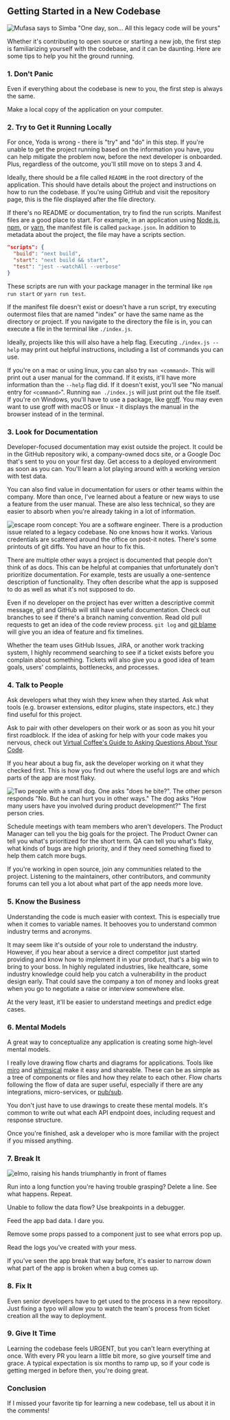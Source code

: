 ## Getting Started in a New Codebase

![Mufasa says to Simba "One day, son... All this legacy code will be yours"](https://images.abbeyperini.com/new-codebase/simba.jpg)

Whether it's contributing to open source or starting a new job, the first step is familiarizing yourself with the codebase, and it can be daunting. Here are some tips to help you hit the ground running.

### 1. Don't Panic

Even if everything about the codebase is new to you, the first step is always the same.

Make a local copy of the application on your computer.

### 2. Try to Get it Running Locally

For once, Yoda is wrong - there is "try" and "do" in this step. If you're unable to get the project running based on the information you have, you can help mitigate the problem now, before the next developer is onboarded. Plus, regardless of the outcome, you'll still move on to steps 3 and 4.

Ideally, there should be a file called `README` in the root directory of the application. This should have details about the project and instructions on how to run the codebase. If you're using GitHub and visit the repository page, this is the file displayed after the file directory.

If there's no README or documentation, try to find the run scripts. Manifest files are a good place to start. For example, in an application using [Node.js](https://nodejs.org/en), [npm](https://www.npmjs.com/), or [yarn](https://classic.yarnpkg.com/en/), the manifest file is called `package.json`. In addition to metadata about the project, the file may have a scripts section.

```JSON
"scripts": { 
  "build": "next build",
  "start": "next build && start", 
  "test": "jest --watchAll --verbose" 
}
```

These scripts are run with your package manager in the terminal like `npm run start` or `yarn run test`.

If the manifest file doesn't exist or doesn't have a run script, try executing outermost files that are named "index" or have the same name as the directory or project. If you navigate to the directory the file is in, you can execute a file in the terminal like `./index.js`.

Ideally, projects like this will also have a help flag. Executing `./index.js --help` may print out helpful instructions, including a list of commands you can use.

If you're on a mac or using linux, you can also try `man <command>`. This will print out a user manual for the command. If it exists, it'll have more information than the `--help` flag did. If it doesn't exist, you'll see "No manual entry for `<command>`". Running `man ./index.js` will just print out the file itself. If you're on Windows, you'll have to use a package, like [groff](https://gnuwin32.sourceforge.net/packages/groff.htm). You may even want to use groff with macOS or linux - it displays the manual in the browser instead of in the terminal.

### 3. Look for Documentation

Developer-focused documentation may exist outside the project. It could be in the GitHub repository wiki, a company-owned docs site, or a Google Doc that's sent to you on your first day. Get access to a deployed environment as soon as you can. You'll learn a lot playing around with a working version with test data.

You can also find value in documentation for users or other teams within the company. More than once, I've learned about a feature or new ways to use a feature from the user manual. These are also less technical, so they are easier to absorb when you're already taking in a lot of information.

![escape room concept: You are a software engineer. There is a production issue related to a legacy codebase. No one knows how it works. Various credentials are scattered around the office on post-it notes. There's some printouts of git diffs. You have an hour to fix this.](https://images.abbeyperini.com/new-codebase/escape.jpg)

There are multiple other ways a project is documented that people don't think of as docs. This can be helpful at companies that unfortunately don't prioritize documentation. For example, tests are usually a one-sentence description of functionality. They often describe what the app is supposed to do as well as what it's not supposed to do.

Even if no developer on the project has ever written a descriptive commit message, git and GitHub will still have useful documentation. Check out branches to see if there's a branch naming convention. Read old pull requests to get an idea of the code review process. `git log` and [git blame](https://git-scm.com/docs/git-blame) will give you an idea of feature and fix timelines.

Whether the team uses GitHub Issues, JIRA, or another work tracking system, I highly recommend searching to see if a ticket exists before you complain about something. Tickets will also give you a good idea of team goals, users' complaints, bottlenecks, and processes.

### 4. Talk to People

Ask developers what they wish they knew when they started. Ask what tools (e.g. browser extensions, editor plugins, state inspectors, etc.) they find useful for this project.

Ask to pair with other developers on their work or as soon as you hit your first roadblock. If the idea of asking for help with your code makes you nervous, check out [Virtual Coffee's Guide to Asking Questions About Your Code](https://virtualcoffee.io/resources/developer-resources/developer-tips/asking-coding-questions).

If you hear about a bug fix, ask the developer working on it what they checked first. This is how you find out where the useful logs are and which parts of the app are most flaky.

![Two people with a small dog. One asks "does he bite?". The other person responds "No. But he can hurt you in other ways." The dog asks "How many users have you involved during product development?" The first person cries.](https://images.abbeyperini.com/new-codebase/users.png)

Schedule meetings with team members who aren't developers. The Product Manager can tell you the big goals for the project. The Product Owner can tell you what's prioritized for the short term. QA can tell you what's flaky, what kinds of bugs are high priority, and if they need something fixed to help them catch more bugs.

If you're working in open source, join any communities related to the project. Listening to the maintainers, other contributors, and community forums can tell you a lot about what part of the app needs more love.

### 5. Know the Business

Understanding the code is much easier with context. This is especially true when it comes to variable names. It behooves you to understand common industry terms and acronyms.

It may seem like it's outside of your role to understand the industry. However, if you hear about a service a direct competitor just started providing and know how to implement it in your product, that's a big win to bring to your boss. In highly regulated industries, like healthcare, some industry knowledge could help you catch a vulnerability in the product design early. That could save the company a ton of money and looks great when you go to negotiate a raise or interview somewhere else.

At the very least, it'll be easier to understand meetings and predict edge cases.

### 6. Mental Models

A great way to conceptualize any application is creating some high-level mental models.

I really love drawing flow charts and diagrams for applications. Tools like [miro](https://miro.com/) and [whimsical](https://whimsical.com/) make it easy and shareable. These can be as simple as a tree of components or files and how they relate to each other. Flow charts following the flow of data are super useful, especially if there are any integrations, micro-services, or [pub/sub](https://en.wikipedia.org/wiki/Publish%E2%80%93subscribe_pattern).

You don't just have to use drawings to create these mental models. It's common to write out what each API endpoint does, including request and response structure.

Once you're finished, ask a developer who is more familiar with the project if you missed anything.

### 7. Break It

![elmo, raising his hands triumphantly in front of flames](https://images.abbeyperini.com/new-codebase/elmo.jpeg)

Run into a long function you're having trouble grasping? Delete a line. See what happens. Repeat.

Unable to follow the data flow? Use breakpoints in a debugger.

Feed the app bad data. I dare you.

Remove some props passed to a component just to see what errors pop up.

Read the logs you've created with your mess.

If you've seen the app break that way before, it's easier to narrow down what part of the app is broken when a bug comes up.

### 8. Fix It

Even senior developers have to get used to the process in a new repository. Just fixing a typo will allow you to watch the team's process from ticket creation all the way to deployment.

### 9. Give It Time

Learning the codebase feels URGENT, but you can't learn everything at once. With every PR you learn a little bit more, so give yourself time and grace. A typical expectation is six months to ramp up, so if your code is getting merged in before then, you're doing great.

### Conclusion

If I missed your favorite tip for learning a new codebase, tell us about it in the comments!
